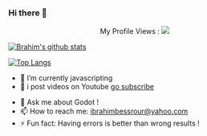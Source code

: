 ### Hi there 👋

<center>
My Profile Views :
 <img src="http://profile-counter.glitch.me/MrBessrour/count.svg" />
</center>

[![Brahim's github stats](https://github-readme-stats.vercel.app/api?username=MrBessrour&show_icons=true&theme=dark  )](https://github.com/MrBessrour)

[![Top Langs](https://github-readme-stats.vercel.app/api/top-langs/?username=MrBessrour&layout=compact&show_icons=true&theme=dark )](https://github.com/anuraghazra/github-readme-stats)


<!-- - 🔭 I’m currently working on ... -->
- 🌱 I’m currently javascripting 
- 👯 i post videos on Youtube [go subscribe](https://www.youtube.com/c/BrahimBessrour)
<!-- - 🤔 I’m looking for help with ... -->
- 💬 Ask me about Godot !
- 📫 How to reach me: ibrahimbessrour@yahoo.com
- ⚡ Fun fact: Having errors is better than wrong results !




